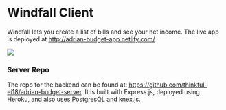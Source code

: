 # Windfall Client

Windfall lets you create a list of bills and see your net income. The live app is deployed at http://adrian-budget-app.netlify.com/.

![](https://res.cloudinary.com/adriantoddross/image/upload/v1528352170/windfall-preview.gif)

### Server Repo
The repo for the backend can be found at: https://github.com/thinkful-ei18/adrian-budget-server. It is built with Express.js, deployed using Heroku, and also uses PostgresQL and knex.js. 
